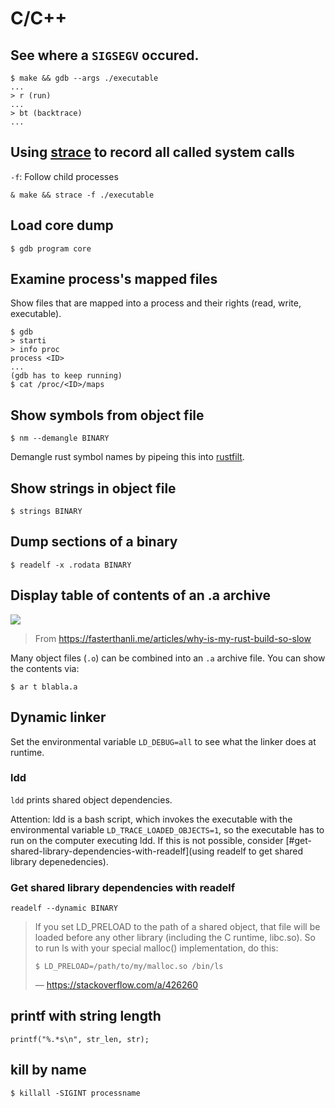 # C/C++

## See where a `SIGSEGV` occured.

```
$ make && gdb --args ./executable
...
> r (run)
...
> bt (backtrace)
...
```

## Using [strace](https://man7.org/linux/man-pages/man1/strace.1.html) to record all called system calls

`-f`: Follow child processes

```
& make && strace -f ./executable
```

## Load core dump

```
$ gdb program core
```

## Examine process's mapped files

Show files that are mapped into a process and their rights (read, write, executable).

```
$ gdb
> starti
> info proc
process <ID>
...
(gdb has to keep running)
$ cat /proc/<ID>/maps
```

## Show symbols from object file

```
$ nm --demangle BINARY
```

Demangle rust symbol names by pipeing this into [rustfilt](https://crates.io/crates/rustfilt).

## Show strings in object file

```
$ strings BINARY
```

## Dump sections of a binary

```
$ readelf -x .rodata BINARY
```

## Display table of contents of an .a archive

![](https://fasterthanli.me/content/articles/why-is-my-rust-build-so-slow/assets/c-build-pipeline.5ce1780d188652a1.svg)
> From https://fasterthanli.me/articles/why-is-my-rust-build-so-slow

Many object files (`.o`) can be combined into an `.a` archive file.
You can show the contents via:

```
$ ar t blabla.a
```

## Dynamic linker

Set the environmental variable `LD_DEBUG=all` to see what the linker does at runtime.


### ldd

`ldd` prints shared object dependencies.

Attention: ldd is a bash script, which invokes the executable with the environmental variable `LD_TRACE_LOADED_OBJECTS=1`,
so the executable has to run on the computer executing ldd. If this is not possible,
consider [#get-shared-library-dependencies-with-readelf](using readelf to get shared library depenedencies).

### Get shared library dependencies with readelf

```
readelf --dynamic BINARY
```

> If you set LD_PRELOAD to the path of a shared object, that file will be loaded before
> any other library (including the C runtime, libc.so). So to run ls with your special
> malloc() implementation, do this:
> 
> `$ LD_PRELOAD=/path/to/my/malloc.so /bin/ls`
>
> — https://stackoverflow.com/a/426260

## printf with string length

`printf("%.*s\n", str_len, str);`

## kill by name

```
$ killall -SIGINT processname
```
